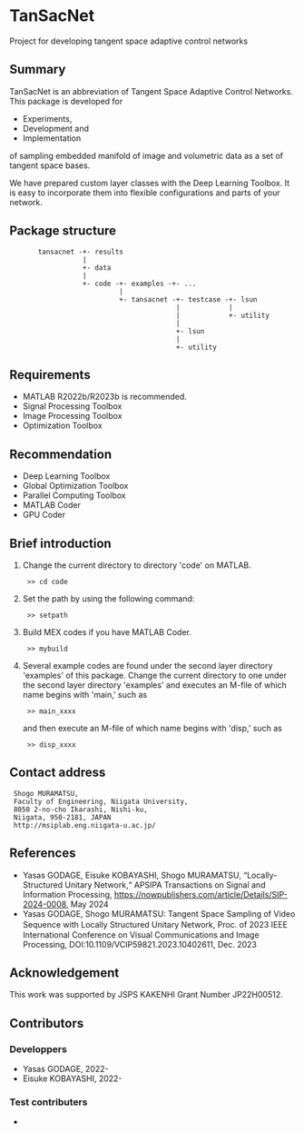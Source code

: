 # TanSacNet
Project for developing tangent space adaptive control networks

## Summary

TanSacNet is an abbreviation of Tangent Space Adaptive Control Networks. 
This package is developed for

* Experiments,
* Development and
* Implementation

of sampling embedded manifold of image and volumetric data as a set of 
tangent space bases.

We have prepared custom layer classes with the Deep Learning Toolbox. 
It is easy to incorporate them into flexible configurations and 
parts of your network.

## Package structure
               
           tansacnet -+- results
                      |
                      +- data
                      |
                      +- code -+- examples -+- ...
                               |
                               +- tansacnet -+- testcase -+- lsun
                                             |            |
                                             |            +- utility 
                                             |
                                             +- lsun
                                             |
                                             +- utility       

## Requirements
 
 * MATLAB R2022b/R2023b is recommended.
 * Signal Processing Toolbox
 * Image Processing Toolbox
 * Optimization Toolbox

## Recommendation
 
 * Deep Learning Toolbox
 * Global Optimization Toolbox 
 * Parallel Computing Toolbox
 * MATLAB Coder
 * GPU Coder

## Brief introduction
 
1. Change the current directory to directory 'code' on MATLAB.
    
        >> cd code

2. Set the path by using the following command:

        >> setpath

3. Build MEX codes if you have MATLAB Coder.

        >> mybuild

4. Several example codes are found under the second layer directory 
   'examples' of this package. Change the current directory to one under 
   the second layer directory 'examples' and executes an M-file of 
   which name begins with 'main,' such as
 
        >> main_xxxx
 
   and then execute an M-file of which name begins with 'disp,' such as
 
        >> disp_xxxx
 
## Contact address
 
     Shogo MURAMATSU,
     Faculty of Engineering, Niigata University,
     8050 2-no-cho Ikarashi, Nishi-ku,
     Niigata, 950-2181, JAPAN
     http://msiplab.eng.niigata-u.ac.jp/
 
## References

* Yasas GODAGE, Eisuke KOBAYASHI, Shogo MURAMATSU, “Locally-Structured Unitary Network,“ APSIPA Transactions on Signal and Information Processing, https://nowpublishers.com/article/Details/SIP-2024-0008, May 2024
* Yasas GODAGE, Shogo MURAMATSU: Tangent Space Sampling of Video Sequence with Locally Structured Unitary Network, Proc. of 2023 IEEE　International Conference on Visual Communications and Image Processing, DOI:10.1109/VCIP59821.2023.10402611, Dec. 2023
 
## Acknowledgement
 
This work was supported by JSPS KAKENHI Grant Number JP22H00512.
 
## Contributors

### Developpers
* Yasas GODAGE,  2022-
* Eisuke KOBAYASHI, 2022-
 
### Test contributers
* 

